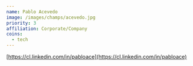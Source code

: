 ```yaml
---
name: Pablo Acevedo
image: /images/champs/acevedo.jpg
priority: 3
affiliation: Corporate/Company
coins:
  - tech
---
```


[https://cl.linkedin.com/in/pabloace](https://cl.linkedin.com/in/pabloace)
